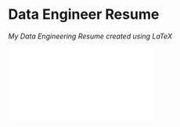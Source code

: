 # Data Engineer Resume
*My Data Engineering Resume created using LaTeX*


![resume](files/Resume.pdf)
